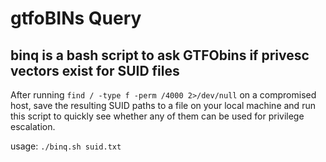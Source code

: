 # gtfoBINs Query
## binq is a bash script to ask GTFObins if privesc vectors exist for SUID files

After running `find / -type f -perm /4000 2>/dev/null` on a compromised host, save the resulting SUID paths to a file on your local machine and run this script to quickly see whether any of them can be used for privilege escalation.

usage: `./binq.sh suid.txt`
